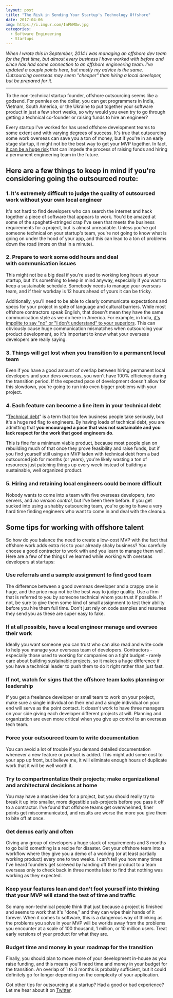 ```yaml
---
layout: post
title: "The Risk in Sending Your Startup's Technology Offshore"
date: 2017-04-06
img: https://i.imgur.com/InFNMOw.jpg
categories:
  - Software Engineering
  - Startups
---
```

*When I wrote this in September, 2014 I was managing an offshore dev team for the first time, but almost every business I have worked with before and since has had some connection to an offshore engineering team. I've updated a couple points here, but mostly my advice is the same. Outsourcing overseas may seem "cheaper" than hiring a local developer, but be prepared for it.*

-----

To the non-technical startup founder, offshore outsourcing seems like a godsend. For pennies on the dollar, you can get programmers in India, Vietnam, South America, or the Ukraine to put together your software product in just a few short weeks, so why would you even try to go through getting a technical co-founder or raising funds to hire an engineer?

Every startup I've worked for has used offshore development teams to some extent and with varying degrees of success. It's true that outsourcing some work overseas can save you a ton of money, but if you're in an early stage startup, it might not be the best way to get your MVP together. In fact, [it can be a huge risk](http://www.zdnet.com/outsourcing-exec-urges-stop-outsourcing-your-software-development-7000004315/) that can impede the process of raising funds and hiring a permanent engineering team in the future.

## Here are a few things to keep in mind if you're considering going the outsourced route:

### 1. It's extremely difficult to judge the quality of outsourced work without your own local engineer

It's not hard to find developers who can search the internet and hack together a piece of software that appears to work. You'd be amazed at some of the spaghetti-stringed crap I've seen that meets the business requirements for a project, but is almost unreadable. Unless you've got someone technical on your startup's team, you're not going to know what is going on under the hood of your app, and this can lead to a ton of problems down the road (more on that in a minute). 

### 2. Prepare to work some odd hours and deal with communication issues

This might not be a big deal if you're used to working long hours at your startup, but it's something to keep in mind anyway, especially if you want to keep a sustainable schedule. Somebody needs to manage your overseas team, and if their workday is 12 hours ahead of yours it can be tricky.

Additionally, you'll need to be able to clearly communicate expectations and specs for your project in spite of language and cultural barriers. While most offshore contractors speak English, that doesn't mean they have the same communication style as we do here in America. For example, in India, [it's impolite to say "no" or "I don't understand" to your superiors](http://www.accelerance.com/blog/the-7-ways-an-indian-programmer-says-no). This can obviously cause huge communication mismatches when outsourcing your product development, so it's important to know what your overseas developers are really saying.

### 3. Things will get lost when you transition to a permanent local team

Even if you have a good amount of overlap between hiring permanent local developers and your devs overseas, you won't have 100% efficiency during the transition period. If the expected pace of development doesn't allow for this slowdown, you're going to run into even bigger problems with your project. 

### 4. Each feature can become a line item in your technical debt

"[Technical debt](https://martinfowler.com/bliki/TechnicalDebt.html)" is a term that too few business people take seriously, but it's a huge red flag to engineers. By having loads of technical debt, you are admitting that **you encouraged a pace that was not sustainable and you lack respect for the work that good engineers do**.

This is fine for a minimum viable product, because most people plan on rebuilding much of that once they prove feasibility and raise funds, but if you find yourself still using an MVP laden with technical debt from a bad outsourced job for months (or years), you're likely wasting a ton of resources just patching things up every week instead of building a sustainable, well organized product.

### 5. Hiring and retaining local engineers could be more difficult

Nobody wants to come into a team with five overseas developers, two servers, and _no version control_, but I've been there before. If you get sucked into using a shabby outsourcing team, you're going to have a very hard time finding engineers who want to come in and deal with the cleanup.

## Some tips for working with offshore talent

So how do you balance the need to create a low-cost MVP with the fact that offshore work adds extra risk to your already shaky business? You carefully choose a good contractor to work with and you learn to manage them well. Here are a few of the things I've learned while working with overseas developers at startups: 

### Use referrals and a sample assignment to find good team

The difference between a good overseas developer and a crappy one is huge, and the price may not be the best way to judge quality. Use a firm that is referred to you by someone technical whom you trust if possible. If not, be sure to give them some kind of small assignment to test their ability before you hire them full time. Don't just rely on code samples and resumes they send you as these are super easy to fake.

### If at all possible, have a local engineer manage and oversee their work

Ideally you want someone you can trust who can also read and write code to help you manage your overseas team of developers. Contractors - especially those used to working for companies on a tight budget - rarely care about building sustainable projects, so it makes a huge difference if you have a technical leader to push them to do it right rather than just fast.

### If not, watch for signs that the offshore team lacks planning or leadership

If you get a freelance developer or small team to work on your project, make sure a single individual on their end and a single individual on your end will serve as the point contact. It doesn't work to have three managers on your side giving each developer different projects at will. Planning and organization are even more critical when you give up control to an overseas tech team. 

### Force your outsourced team to write documentation

You can avoid a lot of trouble if you demand detailed documentation whenever a new feature or product is added. This might add some cost to your app up front, but believe me, it will eliminate enough hours of duplicate work that it will be well worth it.

### Try to compartmentalize their projects; make organizational and architectural decisions at home

You may have a massive idea for a project, but you should really try to break it up into smaller, more digestible sub-projects before you pass it off to a contractor. I've found that offshore teams get overwhelmed, finer points get miscommunicated, and results are worse the more you give them to bite off at once.

### Get demos early and often

Giving any group of developers a huge stack of requirements and 3 months to go build something is a recipe for disaster. Get your offshore team into a workflow where they give you a demo of a working (or at least partially working product) every one to two weeks. I can't tell you how many times I've heard founders get screwed by handing off their product to a team overseas only to check back in three months later to find that nothing was working as they expected.

### Keep your features lean and don't fool yourself into thinking that your MVP will stand the test of time and traffic

So many non-technical people think that just because a project is finished and seems to work that it's "done," and they can wipe their hands of it forever. When it comes to software, this is a dangerous way of thinking as the problems you solve in your MVP will be worlds away from the problems you encounter at a scale of 100 thousand, 1 million, or 10 million users. Treat early versions of your product for what they are.

### Budget time and money in your roadmap for the transition

Finally, you should plan to move more of your development in-house as you raise funding, and this means you'll need time and money in your budget for the transition. An overlap of 1 to 3 months is probably sufficient, but it could definitely go for longer depending on the complexity of your application.

Got other tips for outsourcing at a startup? Had a good or bad experience? Let me hear about it on [Twitter](https://twitter.com/KarlLHughes).
